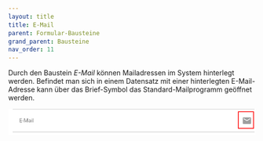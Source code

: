 ```yaml
---
layout: title
title: E-Mail
parent: Formular-Bausteine
grand_parent: Bausteine
nav_order: 11
---
```


Durch den Baustein _E-Mail_ können Mailadressen im System hinterlegt werden. Befindet man sich in einem Datensatz
mit einer hinterlegten E-Mail-Adresse kann über das Brief-Symbol das Standard-Mailprogramm geöffnet werden.

![mail](\assets\record-spec-settings\1mail.png 'mail')
